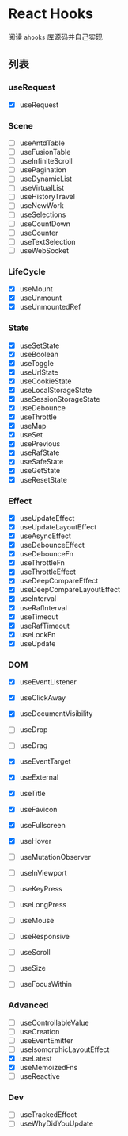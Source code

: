 # React Hooks

阅读 `ahooks` 库源码并自己实现

## 列表

### useRequest
- [x] useRequest

### Scene
- [ ] useAntdTable
- [ ] useFusionTable
- [ ] useInfiniteScroll
- [ ] usePagination
- [ ] useDynamicList
- [ ] useVirtualList
- [ ] useHistoryTravel
- [ ] useNewWork
- [ ] useSelections
- [ ] useCountDown
- [ ] useCounter
- [ ] useTextSelection
- [ ] useWebSocket

### LifeCycle
- [x] useMount
- [x] useUnmount
- [x] useUnmountedRef
### State
- [x] useSetState
- [x] useBoolean
- [x] useToggle
- [x] useUrlState
- [x] useCookieState
- [x] useLocalStorageState
- [x] useSessionStorageState
- [x] useDebounce
- [x] useThrottle
- [x] useMap
- [x] useSet
- [x] usePrevious
- [x] useRafState
- [x] useSafeState
- [x] useGetState
- [x] useResetState

### Effect
- [x] useUpdateEffect
- [x] useUpdateLayoutEffect
- [x] useAsyncEffect
- [x] useDebounceEffect
- [x] useDebounceFn
- [x] useThrottleFn
- [x] useThrottleEffect
- [x] useDeepCompareEffect
- [x] useDeepCompareLayoutEffect
- [x] useInterval
- [x] useRafInterval
- [x] useTimeout
- [x] useRafTimeout
- [x] useLockFn
- [x] useUpdate

### DOM
- [x] useEventLIstener
- [x] useClickAway
- [x] useDocumentVisibility
- [ ] useDrop
- [ ] useDrag
- [x] useEventTarget
- [x] useExternal
- [x] useTitle
- [x] useFavicon
- [x] useFullscreen
- [x] useHover
- [ ] useMutationObserver
- [ ] useInViewport
- [ ] useKeyPress
- [ ] useLongPress
- [ ] useMouse
- [ ] useResponsive
- [ ] useScroll
- [ ] useSize
- [ ] useFocusWithin



### Advanced
- [ ] useControllableValue
- [ ] useCreation
- [ ] useEventEmitter
- [ ] useIsomorphicLayoutEffect
- [x] useLatest
- [x] useMemoizedFns
- [ ] useReactive

### Dev
- [ ] useTrackedEffect
- [ ] useWhyDidYouUpdate
